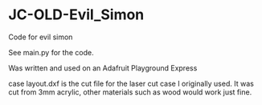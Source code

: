 # JC-OLD-Evil_Simon
Code for evil simon


See main.py for the code.

Was written and used on an Adafruit Playground Express

case layout.dxf is the cut file for the laser cut case I originally used. It was cut from 3mm acrylic, other materials such as wood would work just fine. 
